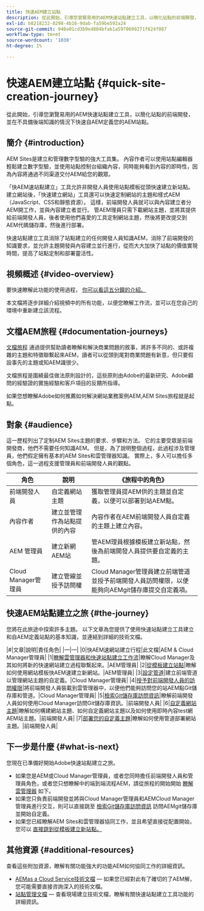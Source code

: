 ```yaml
---
title: 快速AEM建立站點
description: 從此開始，引導您瀏覽易用的AEM快速站點建立工具，以簡化站點的前端開發，並在不具備後端知識的情況下快速自AEM定義您的AEM站點。
exl-id: b8218232-0298-4b16-9dab-fa59be592a24
source-git-commit: 940a01cd3b9e4804bfab1a5970699271f624f087
workflow-type: tm+mt
source-wordcount: '1030'
ht-degree: 1%

---
```


# 快速AEM建立站點 {#quick-site-creation-journey}

從此開始，引導您瀏覽易用的AEM快速站點建立工具，以簡化站點的前端開發，並在不具備後端知識的情況下快速自AEM定義您的AEM站點。

## 簡介 {#introduction}

AEM Sites是建立和管理數字型驗的強大工具集。 內容作者可以使用站點編輯器輕鬆建立數字型驗，並使用站點控制台組織內容，同時能夠看到內容的即時性，因為內容將通過不同渠道交付AEM給您的觀眾。

「快AEM速站點建立」工具允許非開發人員使用站點模板從頭快速建立新站點。 建立網站後，「快速建立網站」工具還可以快速定制網站的主題和樣式AEM（JavaScript、CSS和靜態資源）。 這樣，前端開發人員就可以與內容建立者分AEM開工作，並與內容建立者並行。 管AEM理員只需下載網站主題，並將其提供給前端開發人員，後者使用他們喜愛的工具定制網站主題，然後將更改提交到AEM代碼儲存庫，然後進行部署。

快速站點建立工具消除了站點建立的任何開發人員知識AEM，消除了前端開發的知識要求，並允許主題開發與內容建立並行進行，從而大大加快了站點的價值實現時間，提高了站點定制和部署靈活性。

## 視頻概述 {#video-overview}

要快速瞭解此功能的使用過程， [你可以看這五分鐘的介紹。](https://www.youtube.com/watch?v=NQeQ1jZ7ZBw)

本文檔將逐步詳細介紹視頻中的所有功能，以便您瞭解工作流，並可以在您自己的環境中重新建立該流程。

## 文檔AEM旅程 {#documentation-journeys}

[文檔旅程](/help/journey-documentation/documentation-journeys.md) 通過提供幫助讀者瞭解和解決商業問題的敘事，將許多不同的、或許複雜的主題和特徵聯繫起來AEM，讀者可以從頭到尾對商業問題有新意，但只要假設事先的主題或知AEM識很少。

文檔旅程是圍繞最佳做法原則設計的，這些原則由Adobe的最新研究、Adobe顧問的經驗證的實施經驗和客戶項目的反饋所指導。

如果您想瞭解Adobe如何推薦如何解決網站業務案例AEM,AEM Sites旅程就是起點。

## 對象 {#audience}

這一歷程列出了定制AEM Sites主題的要求、步驟和方法。 它的主要受眾是前端開發商，他們不需要任何知識AEM。 但是，為了說明整個過程，此過程涉及管理員，他們假定擁有基本的AEM Sites和雲管理器知識。 實際上，多人可以擔任多個角色，這一過程支援管理員和前端開發人員的觀點。

| 角色 | 說明 | 《旅程中的角色》 |
|---|---|---|
| 前端開發人員 | 自定義網站主題 | 獲取管理員提AEM供的主題並自定義，以便可以部署到站AEM點。 |
| 內容作者 | 建立並管理作為站點提供的內容 | 內容作者在AEM前端開發人員自定義的主題上建立內容。 |
| AEM 管理員 | 建立新網AEM站 | 管AEM理員根據模板建立新站點，然後為前端開發人員提供要自定義的主題。 |
| Cloud Manager管理員 | 建立管線並授予訪問權 | Cloud Manager管理員建立前端管道並授予前端開發人員訪問權限，以便能夠向AEMgit儲存庫提交自定義項。 |

## 快速AEM站點建立之旅 {#the-journey}

您將在此旅途中探索許多主題。 以下文章為您提供了使用快速站點建立工具建立和自AEM定義站點的基本知識，並連結到詳細的技術文檔。

|#|文章|說明|責任角色| |—|—| |0|快AEM速網站建立行程|此文檔|AEM &amp; Cloud Manager管理員| |1|[瞭解雲管理器和快速站點建立工作流](cloud-manager.md)|瞭解Cloud Manager及其如何將新的快速網站建立過程聯繫起來。|AEM管理員| |2|[從模板建立站點](create-site.md)|瞭解如何使用網站模板快AEM速建立新網站。|AEM管理員| |3|[設定管道](pipeline-setup.md)|建立前端管道以管理網站主題的自定義。|Cloud Manager管理員| |4|[授予對前端開發人員的訪問權限](grant-access.md)|將前端開發人員裝載到雲管理器中，以便他們能夠訪問您的站AEM點Git儲存庫和管道。|Cloud Manager管理員| |5|[檢索Git儲存庫訪問資訊](retrieve-access.md)|瞭解前端開發人員如何使用Cloud Manager訪問Git儲存庫資訊。|前端開發人員| |6|[自定義網站主題](customize-theme.md)|瞭解如何構建網站主題、如何自定義網站主題以及如何使用即時內容test網AEM站主題。|前端開發人員| |7|[部署您的自定義主題](deploy-theme.md)|瞭解如何使用管道部署網站主題。|前端開發人員|

## 下一步是什麼 {#what-is-next}

您現在已準備好開始Adobe快速站點建立之旅。

* 如果您是AEM或Cloud Manager管理員，或者您同時擔任前端開發人員和管理員角色，或者您只想瞭解中的端到端流程AEM，請從旅程的開始開始 [瞭解雲管理器](cloud-manager.md) 如下。
* 如果您只負責前端開發並將與Cloud Manager管理員和AEMCloud Manager管理員進行交互，則可以直接跳至 [檢索Git儲存庫訪問資訊](retrieve-access.md) 訪問AEMgit儲存庫並開始自定義。
* 如果您已經瞭解AEM Sites和雲管理器協同工作，並且希望直接從配置開始，您可以 [直接跳到從模板建立新站點。](create-site.md)

## 其他資源 {#additional-resources}

查看這些附加資源，瞭解有關功能強大的功能AEM如何協同工作的詳細資訊。

* [AEMas a Cloud Service技術文檔](https://experienceleague.adobe.com/docs/experience-manager-cloud-service.html)  — 如果您已經對此有了確切的了AEM解，您可能需要直接咨詢深入的技術文檔。
* [站點管理文檔](/help/sites-cloud/administering/site-creation/create-site.md)  — 查看現場建立技術文檔，瞭解有關快速站點建立工具功能的詳細資訊。
